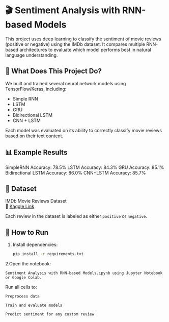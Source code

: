 # 🎬 Sentiment Analysis with RNN-based Models

This project uses deep learning to classify the sentiment of movie reviews (positive or negative) using the IMDb dataset. It compares multiple RNN-based architectures to evaluate which model performs best in natural language understanding.

## 🧠 What Does This Project Do?

We built and trained several neural network models using TensorFlow/Keras, including:
- Simple RNN
- LSTM
- GRU
- Bidirectional LSTM
- CNN + LSTM

Each model was evaluated on its ability to correctly classify movie reviews based on their text content.

## 📊 Example Results
SimpleRNN Accuracy: 78.5%
LSTM Accuracy: 84.3%
GRU Accuracy: 85.1%
Bidirectional LSTM Accuracy: 86.0%
CNN+LSTM Accuracy: 85.7%


## 📁 Dataset

IMDb Movie Reviews Dataset  
🔗 [Kaggle Link](https://www.kaggle.com/datasets/lakshmi25npathi/imdb-dataset-of-50k-movie-reviews)

Each review in the dataset is labeled as either `positive` or `negative`.

## 🚀 How to Run

1. Install dependencies:
   ```bash
   pip install -r requirements.txt
2.Open the notebook:

    Sentiment Analysis with RNN-based Models.ipynb using Jupyter Notebook or Google Colab.

Run all cells to:

    Preprocess data

    Train and evaluate models

    Predict sentiment for any custom review
